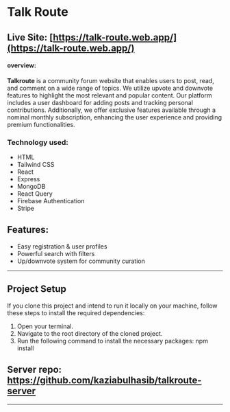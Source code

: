 # Talk Route
## Live Site: [https://talk-route.web.app/](https://talk-route.web.app/)
#### overview: 
**Talkroute** is a community forum website that enables users to post, read, and comment on a wide range of topics. We utilize upvote and downvote features to highlight the most relevant and popular content. Our platform includes a user dashboard for adding posts and tracking personal contributions. Additionally, we offer exclusive features available through a nominal monthly subscription, enhancing the user experience and providing premium functionalities.

### Technology used: 
- HTML
- Tailwind CSS
- React
- Express
- MongoDB
- React Query
- Firebase Authentication
- Stripe

## Features:

- Easy registration & user profiles
- Powerful search with filters
- Up/downvote system for community curation



---
## Project Setup

If you clone this project and intend to run it locally on your machine, follow these steps to install the required dependencies:

1. Open your terminal.
2. Navigate to the root directory of the cloned project.
3. Run the following command to install the necessary packages:
   npm install



## Server repo: https://github.com/kaziabulhasib/talkroute-server
---


